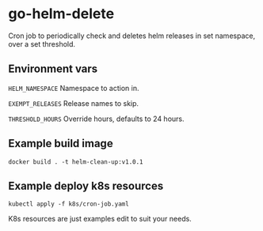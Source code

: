 # go-helm-delete

Cron job to periodically check and deletes helm releases in set namespace, over a set threshold.

## Environment vars

`HELM_NAMESPACE` Namespace to action in.

`EXEMPT_RELEASES` Release names to skip.

`THRESHOLD_HOURS` Override hours, defaults to 24 hours.

## Example build image

`docker build . -t helm-clean-up:v1.0.1`

## Example deploy k8s resources

`kubectl apply -f k8s/cron-job.yaml`

K8s resources are just examples edit to suit your needs.